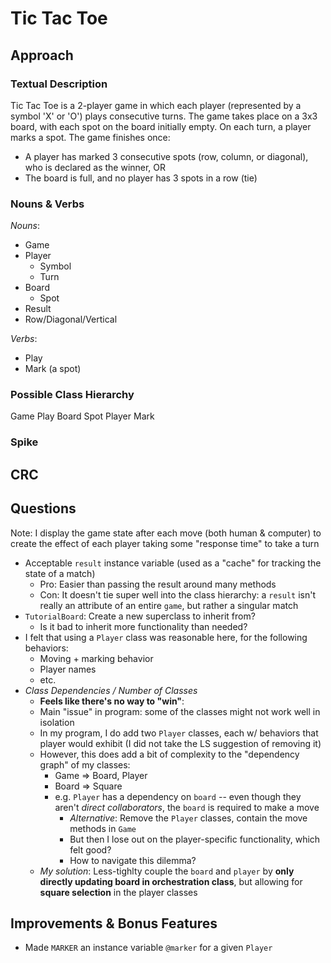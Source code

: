 # Tic Tac Toe

## Approach

### Textual Description

Tic Tac Toe is a 2-player game in which each player (represented by a symbol 'X' or 'O') plays consecutive turns. The game takes place on a 3x3 board, with each spot on the board initially empty. On each turn, a player marks a spot. The game finishes once:
- A player has marked 3 consecutive spots (row, column, or diagonal), who is declared as the winner, OR
- The board is full, and no player has 3 spots in a row (tie)

### Nouns & Verbs

*Nouns*:

- Game
- Player
  - Symbol
  - Turn
- Board
  - Spot
- Result
- Row/Diagonal/Vertical

*Verbs*:

- Play
- Mark (a spot)

### Possible Class Hierarchy

Game
  Play
  Board
    Spot
  Player
    Mark

### Spike

## CRC


## Questions

Note: I display the game state after each move (both human & computer) to create
the effect of each player taking some "response time" to take a turn

- Acceptable `result` instance variable (used as a "cache" for tracking the
 state of a match)
  - Pro: Easier than passing the result around many methods
  - Con: It doesn't tie super well into the class hierarchy: a `result` isn't
  really an attribute of an entire `game`, but rather a singular match
- `TutorialBoard`: Create a new superclass to inherit from?
  - Is it bad to inherit more functionality than needed?
- I felt that using a `Player` class was reasonable here, for the following behaviors:
  - Moving + marking behavior
  - Player names
  - etc.
- *Class Dependencies / Number of Classes*
  - **Feels like there's no way to "win"**:
  - Main "issue" in program: some of the classes might not work well in isolation
  - In my program, I do add two `Player` classes, each w/ behaviors that player would exhibit (I did not take the LS suggestion of removing it)
  - However, this does add a bit of complexity to the "dependency graph" of my classes:
    - Game => Board, Player
    - Board => Square
    - e.g. `Player` has a dependency on `board` -- even though they aren't *direct collaborators*, the `board` is required to make a move
      - *Alternative*: Remove the `Player` classes, contain the move methods in `Game`
      - But then I lose out on the player-specific functionality, which felt good?
      - How to navigate this dilemma?
  - *My solution*: Less-tighlty couple the `board` and `player` by **only directly updating board in orchestration class**, but allowing for **square selection** in the player classes

## Improvements & Bonus Features

- Made `MARKER` an instance variable `@marker` for a given `Player`